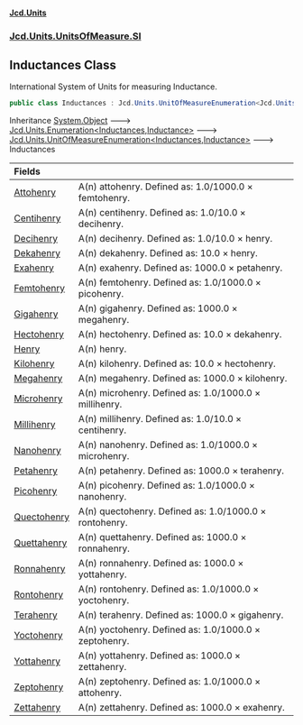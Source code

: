#### [Jcd.Units](index.md 'index')
### [Jcd.Units.UnitsOfMeasure.SI](Jcd.Units.UnitsOfMeasure.SI.md 'Jcd.Units.UnitsOfMeasure.SI')

## Inductances Class

International System of Units for measuring Inductance.

```csharp
public class Inductances : Jcd.Units.UnitOfMeasureEnumeration<Jcd.Units.UnitsOfMeasure.SI.Inductances, Jcd.Units.UnitTypes.Inductance>
```

Inheritance [System.Object](https://docs.microsoft.com/en-us/dotnet/api/System.Object 'System.Object') &#129106; [Jcd.Units.Enumeration&lt;](Enumeration_TEnumeration,T_.md 'Jcd.Units.Enumeration<TEnumeration,T>')[Inductances](Inductances.md 'Jcd.Units.UnitsOfMeasure.SI.Inductances')[,](Enumeration_TEnumeration,T_.md 'Jcd.Units.Enumeration<TEnumeration,T>')[Inductance](Inductance.md 'Jcd.Units.UnitTypes.Inductance')[&gt;](Enumeration_TEnumeration,T_.md 'Jcd.Units.Enumeration<TEnumeration,T>') &#129106; [Jcd.Units.UnitOfMeasureEnumeration&lt;](UnitOfMeasureEnumeration_TEnumeration,T_.md 'Jcd.Units.UnitOfMeasureEnumeration<TEnumeration,T>')[Inductances](Inductances.md 'Jcd.Units.UnitsOfMeasure.SI.Inductances')[,](UnitOfMeasureEnumeration_TEnumeration,T_.md 'Jcd.Units.UnitOfMeasureEnumeration<TEnumeration,T>')[Inductance](Inductance.md 'Jcd.Units.UnitTypes.Inductance')[&gt;](UnitOfMeasureEnumeration_TEnumeration,T_.md 'Jcd.Units.UnitOfMeasureEnumeration<TEnumeration,T>') &#129106; Inductances

| Fields | |
| :--- | :--- |
| [Attohenry](Inductances.Attohenry.md 'Jcd.Units.UnitsOfMeasure.SI.Inductances.Attohenry') | A(n) attohenry. Defined as: 1.0/1000.0 × femtohenry. |
| [Centihenry](Inductances.Centihenry.md 'Jcd.Units.UnitsOfMeasure.SI.Inductances.Centihenry') | A(n) centihenry. Defined as: 1.0/10.0 × decihenry. |
| [Decihenry](Inductances.Decihenry.md 'Jcd.Units.UnitsOfMeasure.SI.Inductances.Decihenry') | A(n) decihenry. Defined as: 1.0/10.0 × henry. |
| [Dekahenry](Inductances.Dekahenry.md 'Jcd.Units.UnitsOfMeasure.SI.Inductances.Dekahenry') | A(n) dekahenry. Defined as: 10.0 × henry. |
| [Exahenry](Inductances.Exahenry.md 'Jcd.Units.UnitsOfMeasure.SI.Inductances.Exahenry') | A(n) exahenry. Defined as: 1000.0 × petahenry. |
| [Femtohenry](Inductances.Femtohenry.md 'Jcd.Units.UnitsOfMeasure.SI.Inductances.Femtohenry') | A(n) femtohenry. Defined as: 1.0/1000.0 × picohenry. |
| [Gigahenry](Inductances.Gigahenry.md 'Jcd.Units.UnitsOfMeasure.SI.Inductances.Gigahenry') | A(n) gigahenry. Defined as: 1000.0 × megahenry. |
| [Hectohenry](Inductances.Hectohenry.md 'Jcd.Units.UnitsOfMeasure.SI.Inductances.Hectohenry') | A(n) hectohenry. Defined as: 10.0 × dekahenry. |
| [Henry](Inductances.Henry.md 'Jcd.Units.UnitsOfMeasure.SI.Inductances.Henry') | A(n) henry. |
| [Kilohenry](Inductances.Kilohenry.md 'Jcd.Units.UnitsOfMeasure.SI.Inductances.Kilohenry') | A(n) kilohenry. Defined as: 10.0 × hectohenry. |
| [Megahenry](Inductances.Megahenry.md 'Jcd.Units.UnitsOfMeasure.SI.Inductances.Megahenry') | A(n) megahenry. Defined as: 1000.0 × kilohenry. |
| [Microhenry](Inductances.Microhenry.md 'Jcd.Units.UnitsOfMeasure.SI.Inductances.Microhenry') | A(n) microhenry. Defined as: 1.0/1000.0 × millihenry. |
| [Millihenry](Inductances.Millihenry.md 'Jcd.Units.UnitsOfMeasure.SI.Inductances.Millihenry') | A(n) millihenry. Defined as: 1.0/10.0 × centihenry. |
| [Nanohenry](Inductances.Nanohenry.md 'Jcd.Units.UnitsOfMeasure.SI.Inductances.Nanohenry') | A(n) nanohenry. Defined as: 1.0/1000.0 × microhenry. |
| [Petahenry](Inductances.Petahenry.md 'Jcd.Units.UnitsOfMeasure.SI.Inductances.Petahenry') | A(n) petahenry. Defined as: 1000.0 × terahenry. |
| [Picohenry](Inductances.Picohenry.md 'Jcd.Units.UnitsOfMeasure.SI.Inductances.Picohenry') | A(n) picohenry. Defined as: 1.0/1000.0 × nanohenry. |
| [Quectohenry](Inductances.Quectohenry.md 'Jcd.Units.UnitsOfMeasure.SI.Inductances.Quectohenry') | A(n) quectohenry. Defined as: 1.0/1000.0 × rontohenry. |
| [Quettahenry](Inductances.Quettahenry.md 'Jcd.Units.UnitsOfMeasure.SI.Inductances.Quettahenry') | A(n) quettahenry. Defined as: 1000.0 × ronnahenry. |
| [Ronnahenry](Inductances.Ronnahenry.md 'Jcd.Units.UnitsOfMeasure.SI.Inductances.Ronnahenry') | A(n) ronnahenry. Defined as: 1000.0 × yottahenry. |
| [Rontohenry](Inductances.Rontohenry.md 'Jcd.Units.UnitsOfMeasure.SI.Inductances.Rontohenry') | A(n) rontohenry. Defined as: 1.0/1000.0 × yoctohenry. |
| [Terahenry](Inductances.Terahenry.md 'Jcd.Units.UnitsOfMeasure.SI.Inductances.Terahenry') | A(n) terahenry. Defined as: 1000.0 × gigahenry. |
| [Yoctohenry](Inductances.Yoctohenry.md 'Jcd.Units.UnitsOfMeasure.SI.Inductances.Yoctohenry') | A(n) yoctohenry. Defined as: 1.0/1000.0 × zeptohenry. |
| [Yottahenry](Inductances.Yottahenry.md 'Jcd.Units.UnitsOfMeasure.SI.Inductances.Yottahenry') | A(n) yottahenry. Defined as: 1000.0 × zettahenry. |
| [Zeptohenry](Inductances.Zeptohenry.md 'Jcd.Units.UnitsOfMeasure.SI.Inductances.Zeptohenry') | A(n) zeptohenry. Defined as: 1.0/1000.0 × attohenry. |
| [Zettahenry](Inductances.Zettahenry.md 'Jcd.Units.UnitsOfMeasure.SI.Inductances.Zettahenry') | A(n) zettahenry. Defined as: 1000.0 × exahenry. |
